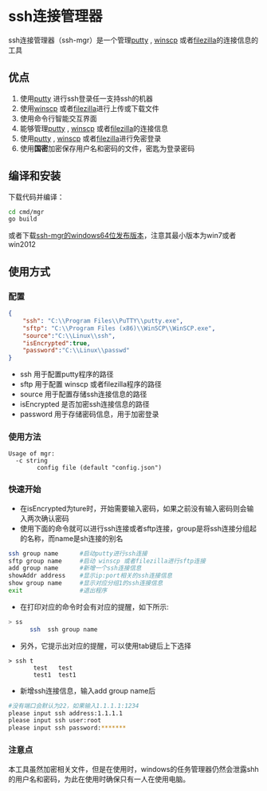 # ssh连接管理器
ssh连接管理器（ssh-mgr）是一个管理[putty](https://putty.org/) , [winscp](https://winscp.net/eng/index.php) 或者[filezilla](https://www.filezilla.cn/)的连接信息的工具

## 优点

1. 使用[putty](https://putty.org/) 进行ssh登录任一支持ssh的机器
2. 使用[winscp](https://winscp.net/eng/index.php) 或者[filezilla](https://www.filezilla.cn/)进行上传或下载文件
3. 使用命令行智能交互界面
4. 能够管理[putty](https://putty.org/) , [winscp](https://winscp.net/eng/index.php) 或者[filezilla](https://www.filezilla.cn/)的连接信息
5. 使用[putty](https://putty.org/) , [winscp](https://winscp.net/eng/index.php) 或者[filezilla](https://www.filezilla.cn/)进行免密登录
6. 使用**国密**加密保存用户名和密码的文件，密匙为登录密码

## 编译和安装

下载代码并编译：

```bash
cd cmd/mgr
go build
```

或者下载[ssh-mgr的windows64位发布版本](https://github.com/Breeze0806/ssh-mgr/releases/tag/v1.0.0)，注意其最小版本为win7或者win2012

## 使用方式

### 配置

```json
{
    "ssh": "C:\\Program Files\\PuTTY\\putty.exe",
    "sftp": "C:\\Program Files (x86)\\WinSCP\\WinSCP.exe",
    "source":"C:\\Linux\\ssh",
    "isEncrypted":true,
    "password":"C:\\Linux\\passwd"
}
```

- ssh 用于配置putty程序的路径
- sftp 用于配置 winscp 或者filezilla程序的路径
- source 用于配置存储ssh连接信息的路径
- isEncrypted 是否加密ssh连接信息的路径
- password 用于存储密码信息，用于加密登录

### 使用方法

```
Usage of mgr:
  -c string
        config file (default "config.json")
```

### 快速开始

- 在isEncrypted为ture时，开始需要输入密码，如果之前没有输入密码则会输入两次确认密码
- 使用下面的命令就可以进行ssh连接或者sftp连接，group是将ssh连接分组起的名称，而name是sh连接的别名

```bash
ssh group name      #启动putty进行ssh连接
sftp group name     #启动 winscp 或者filezilla进行sftp连接
add group name      #新增一个ssh连接信息
showAddr address    #显示ip:port相关的ssh连接信息
show group name     #显示对应分组1的ssh连接信息
exit                #退出程序
```

- 在打印对应的命令时会有对应的提醒，如下所示:

```bash
> ss
      ssh  ssh group name
```

- 另外，它提示出对应的提醒，可以使用tab键后上下选择

```
> ssh t
       test   test
       test1  test1
```

- 新增ssh连接信息，输入add group name后

```bash
#没有端口会默认为22，如果输入1.1.1.1:1234
please input ssh address:1.1.1.1 
please input ssh user:root
please input ssh password:*******
```

### 注意点

本工具虽然加密相关文件，但是在使用时，windows的任务管理器仍然会泄露shh的用户名和密码，为此在使用时确保只有一人在使用电脑。
